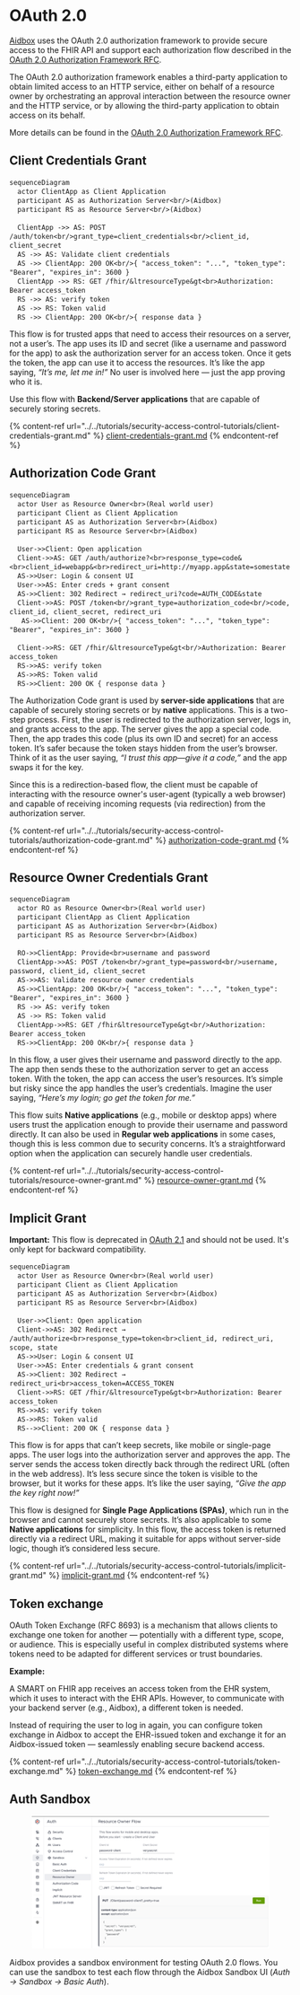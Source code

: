 # OAuth 2.0

[Aidbox](https://www.health-samurai.io/aidbox) uses the OAuth 2.0 authorization framework to provide secure access to the FHIR API and support each authorization flow described in the [OAuth 2.0 Authorization Framework RFC](https://tools.ietf.org/html/rfc6749).

The OAuth 2.0 authorization framework enables a third-party application to obtain limited access to an HTTP service, either on behalf of a resource owner by orchestrating an approval interaction between the resource owner and the HTTP service, or by allowing the third-party application to obtain access on its behalf.

More details can be found in the [OAuth 2.0 Authorization Framework RFC](https://tools.ietf.org/html/rfc6749).

## Client Credentials Grant

```mermaid fullWidth="true"
sequenceDiagram
  actor ClientApp as Client Application
  participant AS as Authorization Server<br/>(Aidbox)
  participant RS as Resource Server<br/>(Aidbox)

  ClientApp ->> AS: POST /auth/token<br/>grant_type=client_credentials<br/>client_id, client_secret
  AS ->> AS: Validate client credentials
  AS ->> ClientApp: 200 OK<br/>{ "access_token": "...", "token_type": "Bearer", "expires_in": 3600 }
  ClientApp ->> RS: GET /fhir/&ltresourceType&gt<br>Authorization: Bearer access_token
  RS ->> AS: verify token
  AS ->> RS: Token valid
  RS ->> ClientApp: 200 OK<br/>{ response data }
```

This flow is for trusted apps that need to access their resources on a server, not a user’s. The app uses its ID and secret (like a username and password for the app) to ask the authorization server for an access token. Once it gets the token, the app can use it to access the resources. It’s like the app saying, _“It’s me, let me in!”_ No user is involved here — just the app proving who it is.

Use this flow with **Backend/Server applications** that are capable of securely storing secrets.

{% content-ref url="../../tutorials/security-access-control-tutorials/client-credentials-grant.md" %}
[client-credentials-grant.md](../../tutorials/security-access-control-tutorials/client-credentials-grant.md)
{% endcontent-ref %}

## Authorization Code Grant

```mermaid fullWidth="true"
sequenceDiagram
  actor User as Resource Owner<br>(Real world user)
  participant Client as Client Application
  participant AS as Authorization Server<br>(Aidbox)
  participant RS as Resource Server<br>(Aidbox)

  User->>Client: Open application
  Client->>AS: GET /auth/authorize?<br>response_type=code&<br>client_id=webapp&<br>redirect_uri=http://myapp.app&state=somestate
  AS->>User: Login & consent UI
  User->>AS: Enter creds + grant consent
  AS->>Client: 302 Redirect → redirect_uri?code=AUTH_CODE&state
  Client->>AS: POST /token<br/>grant_type=authorization_code<br/>code, client_id, client_secret, redirect_uri
   AS->>Client: 200 OK<br/>{ "access_token": "...", "token_type": "Bearer", "expires_in": 3600 }
  
  Client->>RS: GET /fhir/&ltresourceType&gt<br/>Authorization: Bearer access_token
  RS->>AS: verify token
  AS->>RS: Token valid
  RS->>Client: 200 OK { response data }
```

The Authorization Code grant is used by **server-side applications** that are capable of securely storing secrets or by **native** applications. This is a two-step process. First, the user is redirected to the authorization server, logs in, and grants access to the app. The server gives the app a special code. Then, the app trades this code (plus its own ID and secret) for an access token. It’s safer because the token stays hidden from the user’s browser. Think of it as the user saying, _“I trust this app—give it a code,”_ and the app swaps it for the key.

Since this is a redirection-based flow, the client must be capable of interacting with the resource owner's user-agent (typically a web browser) and capable of receiving incoming requests (via redirection) from the authorization server.

{% content-ref url="../../tutorials/security-access-control-tutorials/authorization-code-grant.md" %}
[authorization-code-grant.md](../../tutorials/security-access-control-tutorials/authorization-code-grant.md)
{% endcontent-ref %}

## Resource Owner Credentials Grant

```mermaid fullWidth="true"
sequenceDiagram
  actor RO as Resource Owner<br>(Real world user)
  participant ClientApp as Client Application
  participant AS as Authorization Server<br>(Aidbox)
  participant RS as Resource Server<br>(Aidbox)

  RO->>ClientApp: Provide<br>username and password
  ClientApp->>AS: POST /token<br/>grant_type=password<br/>username, password, client_id, client_secret
  AS->>AS: Validate resource owner credentials
  AS->>ClientApp: 200 OK<br/>{ "access_token": "...", "token_type": "Bearer", "expires_in": 3600 }
  RS ->> AS: verify token
  AS ->> RS: Token valid
  ClientApp->>RS: GET /fhir&ltresourceType&gt<br/>Authorization: Bearer access_token
  RS->>ClientApp: 200 OK<br/>{ response data }
```

In this flow, a user gives their username and password directly to the app. The app then sends these to the authorization server to get an access token. With the token, the app can access the user’s resources. It’s simple but risky since the app handles the user’s credentials. Imagine the user saying, _“Here’s my login; go get the token for me.”_

This flow suits **Native applications** (e.g., mobile or desktop apps) where users trust the application enough to provide their username and password directly. It can also be used in **Regular web applications** in some cases, though this is less common due to security concerns. It’s a straightforward option when the application can securely handle user credentials.

{% content-ref url="../../tutorials/security-access-control-tutorials/resource-owner-grant.md" %}
[resource-owner-grant.md](../../tutorials/security-access-control-tutorials/resource-owner-grant.md)
{% endcontent-ref %}

## Implicit Grant

**Important:** This flow is deprecated in [OAuth 2.1](https://datatracker.ietf.org/doc/html/draft-ietf-oauth-v2-1-12#name-removal-of-the-oauth-20-imp) and should not be used. It's only kept for backward compatibility.

```mermaid
sequenceDiagram
  actor User as Resource Owner<br>(Real world user)
  participant Client as Client Application
  participant AS as Authorization Server<br>(Aidbox)
  participant RS as Resource Server<br>(Aidbox)

  User->>Client: Open application
  Client->>AS: 302 Redirect → /auth/authorize<br>response_type=token<br>client_id, redirect_uri, scope, state
  AS->>User: Login & consent UI
  User->>AS: Enter credentials & grant consent
  AS->>Client: 302 Redirect → redirect_uri<br>access_token=ACCESS_TOKEN
  Client->>RS: GET /fhir/&ltresourceType&gt<br>Authorization: Bearer access_token
  RS->>AS: verify token
  AS->>RS: Token valid
  RS-->>Client: 200 OK { response data }

```

This flow is for apps that can’t keep secrets, like mobile or single-page apps. The user logs into the authorization server and approves the app. The server sends the access token directly back through the redirect URL (often in the web address). It’s less secure since the token is visible to the browser, but it works for these apps. It’s like the user saying, _“Give the app the key right now!”_

This flow is designed for **Single Page Applications (SPAs)**, which run in the browser and cannot securely store secrets. It’s also applicable to some **Native applications** for simplicity. In this flow, the access token is returned directly via a redirect URL, making it suitable for apps without server-side logic, though it’s considered less secure.

{% content-ref url="../../tutorials/security-access-control-tutorials/implicit-grant.md" %}
[implicit-grant.md](../../tutorials/security-access-control-tutorials/implicit-grant.md)
{% endcontent-ref %}

## Token exchange

OAuth Token Exchange (RFC 8693) is a mechanism that allows clients to exchange one token for another — potentially with a different type, scope, or audience. This is especially useful in complex distributed systems where tokens need to be adapted for different services or trust boundaries.

**Example:**

A SMART on FHIR app receives an access token from the EHR system, which it uses to interact with the EHR APIs. However, to communicate with your backend server (e.g., Aidbox), a different token is needed.

Instead of requiring the user to log in again, you can configure token exchange in Aidbox to accept the EHR-issued token and exchange it for an Aidbox-issued token — seamlessly enabling secure backend access.

{% content-ref url="../../tutorials/security-access-control-tutorials/token-exchange.md" %}
[token-exchange.md](../../tutorials/security-access-control-tutorials/token-exchange.md)
{% endcontent-ref %}

## Auth Sandbox

<figure><img src="../../../.gitbook/assets/sandbox-ro.png" alt=""><figcaption></figcaption></figure>

Aidbox provides a sandbox environment for testing OAuth 2.0 flows. You can use the sandbox to test each flow through the Aidbox Sandbox UI (_Auth -> Sandbox -> Basic Auth_).

